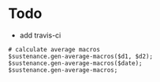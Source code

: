Todo
====

- add travis-ci

```perl6
# calculate average macros
$sustenance.gen-average-macros($d1, $d2);
$sustenance.gen-average-macros($date);
$sustenance.gen-average-macros;
```
